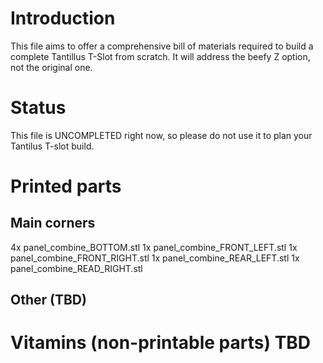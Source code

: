 # Introduction
This file aims to offer a comprehensive bill of materials required to build a complete Tantillus T-Slot from scratch. It will address the beefy Z option, not the original one.

# Status
This file is UNCOMPLETED right now, so please do not use it to plan your Tantilus T-slot build.

# Printed parts
## Main corners
4x panel_combine_BOTTOM.stl
1x panel_combine_FRONT_LEFT.stl
1x panel_combine_FRONT_RIGHT.stl
1x panel_combine_REAR_LEFT.stl
1x panel_combine_READ_RIGHT.stl

## Other (TBD)

# Vitamins (non-printable parts) TBD
